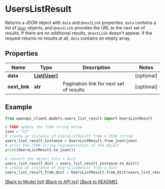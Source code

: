 # UsersListResult

Returns a JSON object with `data` and `@nextLink` properties. `data` contains a list of [`User`](ref:platform-users#user) objects, and `@nextLink` provides the URL to the next set of results. If there are no additional results, `@nextLink` doesn't appear. If the request returns no results at all, `data` contains an empty array.

## Properties

Name | Type | Description | Notes
------------ | ------------- | ------------- | -------------
**data** | [**List[User]**](User.md) |  | [optional] 
**next_link** | **str** | Pagination link for next set of results | [optional] 

## Example

```python
from openapi_client.models.users_list_result import UsersListResult

# TODO update the JSON string below
json = "{}"
# create an instance of UsersListResult from a JSON string
users_list_result_instance = UsersListResult.from_json(json)
# print the JSON string representation of the object
print(UsersListResult.to_json())

# convert the object into a dict
users_list_result_dict = users_list_result_instance.to_dict()
# create an instance of UsersListResult from a dict
users_list_result_from_dict = UsersListResult.from_dict(users_list_result_dict)
```
[[Back to Model list]](../README.md#documentation-for-models) [[Back to API list]](../README.md#documentation-for-api-endpoints) [[Back to README]](../README.md)


